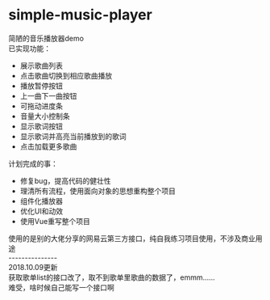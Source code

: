 # simple-music-player

简陋的音乐播放器demo<br/>
已实现功能：<br/>
<ul>
    <li>展示歌曲列表</li>
    <li>点击歌曲切换到相应歌曲播放</li>
    <li>播放暂停按钮</li>
    <li>上一曲下一曲按钮</li>
    <li>可拖动进度条</li>
    <li>音量大小控制条</li>
    <li>显示歌词按钮</li>
    <li>显示歌词并高亮当前播放到的歌词</li>
    <li>点击加载更多歌曲</li>
</ul>
计划完成的事：<br/>
<ul>
    <li>修复bug，提高代码的健壮性</li>
    <li>理清所有流程，使用面向对象的思想重构整个项目</li>
    <li>组件化播放器</li>
    <li>优化UI和动效</li>
    <li>使用Vue重写整个项目</li>
</ul>
使用的是别的大佬分享的网易云第三方接口，纯自我练习项目使用，不涉及商业用途<br/>
---------------<br/>
2018.10.09更新 <br/>
获取歌单list的接口改了，取不到歌单里歌曲的数据了，emmm......  <br/> 
难受，啥时候自己能写一个接口啊<br/>

